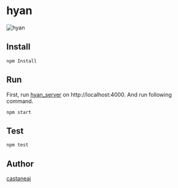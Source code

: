 hyan
=========

![hyan](http://cloud-3.steamusercontent.com/ugc/48734920084249136/60FD3243BBA6C55CC8D9532E788B583C3E8D049C/)

## Install

```
npm Install
```

## Run
First, run [hyan_server](https://github.com/castaneai/hyan_server) on http://localhost:4000.
And run following command.

```
npm start
```

## Test

```
npm test
```

## Author
[castaneai](https://github.com/castaneai)

